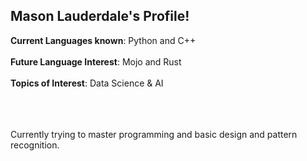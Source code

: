 ## Mason Lauderdale's Profile!

**Current Languages known**: Python and C++ <br><br>
**Future Language Interest**: Mojo and Rust <br><br>
**Topics of Interest**: Data Science & AI <br><br>

<br><br>Currently trying to master programming and basic design and pattern recognition. 

